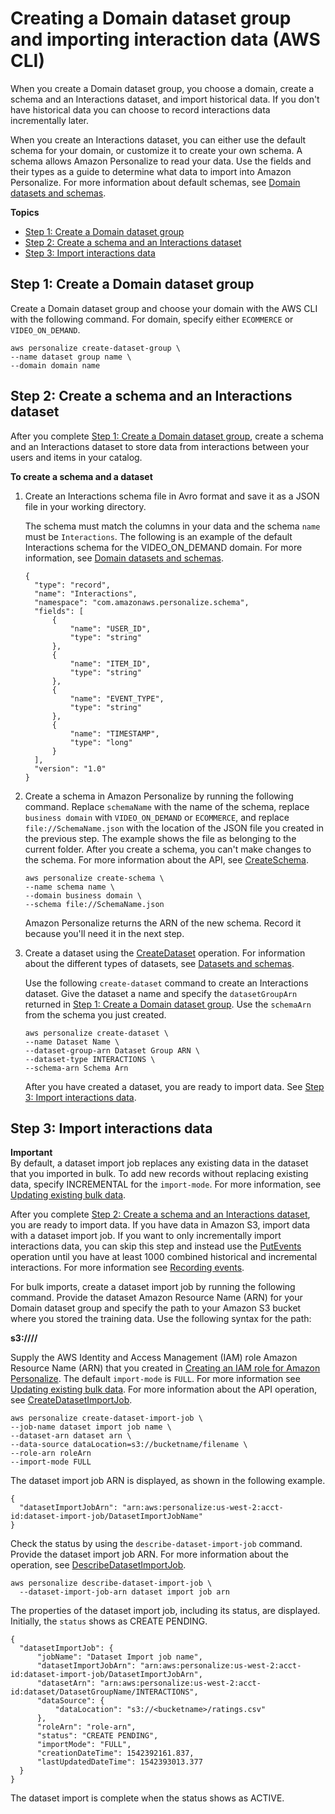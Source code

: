 # Creating a Domain dataset group and importing interaction data \(AWS CLI\)<a name="creating-domain-dataset-group-cli"></a>

 When you create a Domain dataset group, you choose a domain, create a schema and an Interactions dataset, and import historical data\. If you don't have historical data you can choose to record interactions data incrementally later\. 

 When you create an Interactions dataset, you can either use the default schema for your domain, or customize it to create your own schema\. A schema allows Amazon Personalize to read your data\. Use the fields and their types as a guide to determine what data to import into Amazon Personalize\. For more information about default schemas, see [Domain datasets and schemas](domain-datasets-and-schemas.md)\. 

**Topics**
+ [Step 1: Create a Domain dataset group](#create-domain-dsg-cli)
+ [Step 2: Create a schema and an Interactions dataset](#create-domain-interactions-dataset-cli)
+ [Step 3: Import interactions data](#import-domain-interactions-cli)

## Step 1: Create a Domain dataset group<a name="create-domain-dsg-cli"></a>

Create a Domain dataset group and choose your domain with the AWS CLI with the following command\. For domain, specify either `ECOMMERCE` or `VIDEO_ON_DEMAND`\. 

```
aws personalize create-dataset-group \
--name dataset group name \
--domain domain name
```

## Step 2: Create a schema and an Interactions dataset<a name="create-domain-interactions-dataset-cli"></a>

After you complete [Step 1: Create a Domain dataset group](#create-domain-dsg-cli), create a schema and an Interactions dataset to store data from interactions between your users and items in your catalog\.

**To create a schema and a dataset**

1. Create an Interactions schema file in Avro format and save it as a JSON file in your working directory\.

   The schema must match the columns in your data and the schema `name` must be `Interactions`\. The following is an example of the default Interactions schema for the VIDEO\_ON\_DEMAND domain\. For more information, see [Domain datasets and schemas](domain-datasets-and-schemas.md)\.

   ```
   {
     "type": "record",
     "name": "Interactions",
     "namespace": "com.amazonaws.personalize.schema",
     "fields": [
         {
             "name": "USER_ID",
             "type": "string"
         },
         {
             "name": "ITEM_ID",
             "type": "string"
         },
         {
             "name": "EVENT_TYPE",
             "type": "string"
         },
         {
             "name": "TIMESTAMP",
             "type": "long"
         }
     ],
     "version": "1.0"
   }
   ```

1. Create a schema in Amazon Personalize by running the following command\. Replace `schemaName` with the name of the schema, replace `business domain` with `VIDEO_ON_DEMAND` or `ECOMMERCE`, and replace `file://SchemaName.json` with the location of the JSON file you created in the previous step\. The example shows the file as belonging to the current folder\. After you create a schema, you can't make changes to the schema\. For more information about the API, see [CreateSchema](API_CreateSchema.md)\.

   ```
   aws personalize create-schema \
   --name schema name \
   --domain business domain \
   --schema file://SchemaName.json
   ```

   Amazon Personalize returns the ARN of the new schema\. Record it because you'll need it in the next step\.

1. Create a dataset using the [CreateDataset](API_CreateDataset.md) operation\. For information about the different types of datasets, see [Datasets and schemas](how-it-works-dataset-schema.md)\. 

   Use the following `create-dataset` command to create an Interactions dataset\. Give the dataset a name and specify the `datasetGroupArn` returned in [Step 1: Create a Domain dataset group](#create-domain-dsg-cli)\. Use the `schemaArn` from the schema you just created\.

   ```
   aws personalize create-dataset \
   --name Dataset Name \
   --dataset-group-arn Dataset Group ARN \
   --dataset-type INTERACTIONS \
   --schema-arn Schema Arn
   ```

   After you have created a dataset, you are ready to import data\. See [Step 3: Import interactions data](#import-domain-interactions-cli)\.

## Step 3: Import interactions data<a name="import-domain-interactions-cli"></a>

**Important**  
By default, a dataset import job replaces any existing data in the dataset that you imported in bulk\. To add new records without replacing existing data, specify INCREMENTAL for the `import-mode`\. For more information, see [Updating existing bulk data](updating-existing-bulk-data.md)\.

After you complete [Step 2: Create a schema and an Interactions dataset](#create-domain-interactions-dataset-cli), you are ready to import data\. If you have data in Amazon S3, import data with a dataset import job\. If you want to only incrementally import interactions data, you can skip this step and instead use the [PutEvents](API_UBS_PutEvents.md) operation until you have at least 1000 combined historical and incremental interactions\. For more information see [Recording events](recording-events.md)\. 

 For bulk imports, create a dataset import job by running the following command\. Provide the dataset Amazon Resource Name \(ARN\) for your Domain dataset group and specify the path to your Amazon S3 bucket where you stored the training data\. Use the following syntax for the path:

**s3://<name of your S3 bucket>/<folder path>/<CSV filename>**

Supply the AWS Identity and Access Management \(IAM\) role Amazon Resource Name \(ARN\) that you created in [Creating an IAM role for Amazon Personalize](aws-personalize-set-up-permissions.md#set-up-create-role-with-permissions)\. The default `import-mode` is `FULL`\. For more information see [Updating existing bulk data](updating-existing-bulk-data.md)\. For more information about the API operation, see [CreateDatasetImportJob](API_CreateDatasetImportJob.md)\.

```
aws personalize create-dataset-import-job \
--job-name dataset import job name \
--dataset-arn dataset arn \
--data-source dataLocation=s3://bucketname/filename \
--role-arn roleArn
--import-mode FULL
```

The dataset import job ARN is displayed, as shown in the following example\.

```
{
  "datasetImportJobArn": "arn:aws:personalize:us-west-2:acct-id:dataset-import-job/DatasetImportJobName"
}
```

Check the status by using the `describe-dataset-import-job` command\. Provide the dataset import job ARN\. For more information about the operation, see [DescribeDatasetImportJob](API_DescribeDatasetImportJob.md)\.

```
aws personalize describe-dataset-import-job \
  --dataset-import-job-arn dataset import job arn
```

The properties of the dataset import job, including its status, are displayed\. Initially, the `status` shows as CREATE PENDING\.

```
{
  "datasetImportJob": {
      "jobName": "Dataset Import job name",
      "datasetImportJobArn": "arn:aws:personalize:us-west-2:acct-id:dataset-import-job/DatasetImportJobArn",
      "datasetArn": "arn:aws:personalize:us-west-2:acct-id:dataset/DatasetGroupName/INTERACTIONS",
      "dataSource": {
          "dataLocation": "s3://<bucketname>/ratings.csv"
      },
      "roleArn": "role-arn",
      "status": "CREATE PENDING",
      "importMode": "FULL",
      "creationDateTime": 1542392161.837,
      "lastUpdatedDateTime": 1542393013.377
  }
}
```

The dataset import is complete when the status shows as ACTIVE\.
